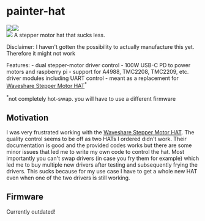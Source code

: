# painter-hat
<div style="display: flex; flex-direction: row;">
<img src="https://hackatime-badge.hackclub.com/U097J2YPW1H/painter-hat"/>
<img src="https://hackatime-badge.hackclub.com/U097J2YPW1H/Power"/>
</div>
<img src="https://hc-cdn.hel1.your-objectstorage.com/s/v3/32814693a7429157070cbaf002cda52a4ebbe66b_painter-hat.png"/>
A stepper motor hat that sucks less.

Disclaimer: I haven't gotten the possibility to actually manufacture this yet. Therefore it might not work

Features:
    - dual stepper-motor driver control
    - 100W USB-C PD to power motors and raspberry pi
    - support for A4988, TMC2208, TMC2209, etc. driver modules including UART control
    - meant as a replacement for [Waveshare Stepper Motor HAT](https://www.waveshare.com/wiki/Stepper_Motor_HAT)<sup>*</sup>

<sup>*</sup>not completely hot-swap. you will have to use a different firmware


## Motivation 
I was very frustrated working with the [Waveshare Stepper Motor HAT](https://www.waveshare.com/wiki/Stepper_Motor_HAT).
The quality control seems to be off as two HATs I ordered didn't work. 
Their documentation is good and the provided codes works but there are some minor issues that led me to write my own code to
control the hat. Most importantly you can't swap drivers (in case you fry them for example) which led me to buy multiple
new drivers after testing and subsequently frying the drivers. This sucks because for my use case I have to get a whole
new HAT even when one of the two drivers is still working.


## Firmware
Currently outdated!
